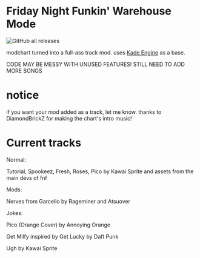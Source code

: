 # Friday Night Funkin' Warehouse Mode
![GitHub all releases](https://img.shields.io/github/downloads/craftersshaft/FunkinWarehouse/total)

modchart turned into a full-ass track mod. uses [Kade Engine](https://github.com/KadeDev/Kade-Engine) as a base.

CODE MAY BE MESSY WITH UNUSED FEATURES! STILL NEED TO ADD MORE SONGS

# notice
if you want your mod added as a track, let me know.
thanks to DiamondBrickZ for making the chart's intro music!

# Current tracks

Normal: 

Tutorial, Spookeez, Fresh, Roses, Pico by Kawai Sprite and assets from the main devs of fnf

Mods:

Nerves from Garcello by Rageminer and Atsuover

Jokes:

Pico (Orange Cover) by Annoying Orange

Get Milfy inspired by Get Lucky by Daft Punk

Ugh by Kawai Sprite
